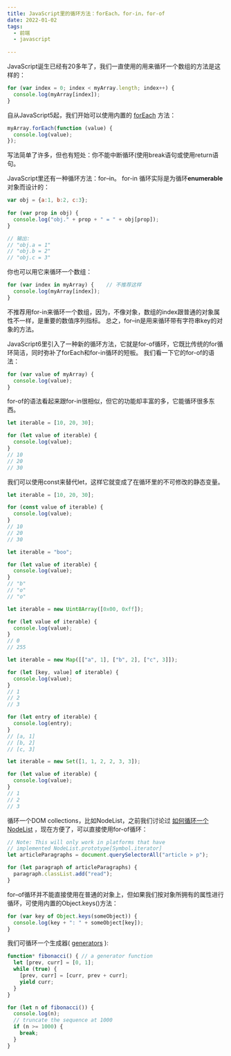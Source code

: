```yaml
---
title: JavaScript里的循环方法：forEach，for-in，for-of
date: 2022-01-02
tags:
  - 前端 
  - javascript 
 
---
```



JavaScript诞生已经有20多年了，我们一直使用的用来循环一个数组的方法是这样的：

```js
for (var index = 0; index < myArray.length; index++) {
  console.log(myArray[index]);
}
```

自从JavaScript5起，我们开始可以使用内置的 [forEach](https://developer.mozilla.org/en-US/docs/Web/JavaScript/Reference/Global_Objects/Array/forEach) 方法：

```js
myArray.forEach(function (value) {
  console.log(value);
});
```

写法简单了许多，但也有短处：你不能中断循环(使用break语句或使用return语句。

JavaScript里还有一种循环方法：for–in。
for-in 循环实际是为循环**enumerable**对象而设计的：

```js
var obj = {a:1, b:2, c:3};
    
for (var prop in obj) {
  console.log("obj." + prop + " = " + obj[prop]);
}

// 输出:
// "obj.a = 1"
// "obj.b = 2"
// "obj.c = 3"
```

你也可以用它来循环一个数组：
```js
for (var index in myArray) {    // 不推荐这样
  console.log(myArray[index]);
}
```

不推荐用for-in来循环一个数组，因为，不像对象，数组的index跟普通的对象属性不一样，是重要的数值序列指标。
总之，for–in是用来循环带有字符串key的对象的方法。


JavaScript6里引入了一种新的循环方法，它就是for-of循环，它既比传统的for循环简洁，同时弥补了forEach和for-in循环的短板。
我们看一下它的for-of的语法：

```js
for (var value of myArray) {
  console.log(value);
}
```

for-of的语法看起来跟for-in很相似，但它的功能却丰富的多，它能循环很多东西。




```js
let iterable = [10, 20, 30];

for (let value of iterable) {
  console.log(value);
}
// 10
// 20
// 30
```

我们可以使用const来替代let，这样它就变成了在循环里的不可修改的静态变量。

```js
let iterable = [10, 20, 30];

for (const value of iterable) {
  console.log(value);
}
// 10
// 20
// 30
```



```js
let iterable = "boo";

for (let value of iterable) {
  console.log(value);
}
// "b"
// "o"
// "o"
```



```js
let iterable = new Uint8Array([0x00, 0xff]);

for (let value of iterable) {
  console.log(value);
}
// 0
// 255
```



```js
let iterable = new Map([["a", 1], ["b", 2], ["c", 3]]);

for (let [key, value] of iterable) {
  console.log(value);
}
// 1
// 2
// 3

for (let entry of iterable) {
  console.log(entry);
}
// [a, 1]
// [b, 2]
// [c, 3]
```



```js
let iterable = new Set([1, 1, 2, 2, 3, 3]);

for (let value of iterable) {
  console.log(value);
}
// 1
// 2
// 3
```



循环一个DOM collections，比如NodeList，之前我们讨论过 [如何循环一个NodeList](http://www.webhek.com/foreach-queryselectorall-nodelist) ，现在方便了，可以直接使用for-of循环：

```js
// Note: This will only work in platforms that have
// implemented NodeList.prototype[Symbol.iterator]
let articleParagraphs = document.querySelectorAll("article > p");

for (let paragraph of articleParagraphs) {
  paragraph.classList.add("read");
}
```



for–of循环并不能直接使用在普通的对象上，但如果我们按对象所拥有的属性进行循环，可使用内置的Object.keys()方法：

```js
for (var key of Object.keys(someObject)) {
  console.log(key + ": " + someObject[key]);
}
```



我们可循环一个生成器( [generators](https://www.webhek.com/en-US/docs/Web/JavaScript/Reference/Statements/function*) ):

```js
function* fibonacci() { // a generator function
  let [prev, curr] = [0, 1];
  while (true) {
    [prev, curr] = [curr, prev + curr];
    yield curr;
  }
}

for (let n of fibonacci()) {
  console.log(n);
  // truncate the sequence at 1000
  if (n >= 1000) {
    break;
  }
}
```



